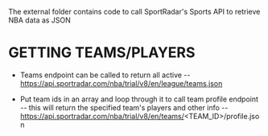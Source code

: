 The external folder contains code to call SportRadar's Sports API to retrieve NBA data as JSON

# GETTING TEAMS/PLAYERS
- Teams endpoint can be called to return all active
-- https://api.sportradar.com/nba/trial/v8/en/league/teams.json
 
- Put team ids in an array and loop through it to call team profile endpoint
-- this will return the specified team's players and other info
-- https://api.sportradar.com/nba/trial/v8/en/teams/<TEAM_ID>/profile.json

